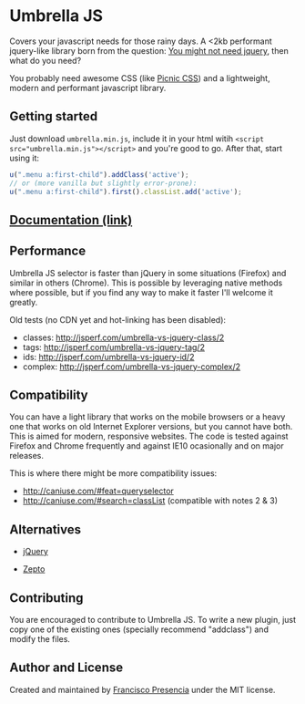 # Umbrella JS

Covers your javascript needs for those rainy days. A <2kb performant jquery-like library born from the question: [You might not need jquery](http://youmightnotneedjquery.com/), then what do you need?

You probably need awesome CSS (like [Picnic CSS](http://picnicss.com/)) and a lightweight, modern and performant javascript library.



## Getting started

Just download `umbrella.min.js`, include it in your html witih `<script src="umbrella.min.js"></script>` and you're good to go. After that, start using it:

```js
u(".menu a:first-child").addClass('active');
// or (more vanilla but slightly error-prone):
u(".menu a:first-child").first().classList.add('active');
```


## [Documentation (link)](documentation.md)


## Performance


Umbrella JS selector is faster than jQuery in some situations (Firefox) and similar in others (Chrome). This is possible by leveraging native methods where possible, but if you find any way to make it faster I'll welcome it greatly.

Old tests (no CDN yet and hot-linking has been disabled): 
  
- classes: http://jsperf.com/umbrella-vs-jquery-class/2
- tags: http://jsperf.com/umbrella-vs-jquery-tag/2
- ids: http://jsperf.com/umbrella-vs-jquery-id/2
- complex: http://jsperf.com/umbrella-vs-jquery-complex/2

## Compatibility

You can have a light library that works on the mobile browsers or a heavy one that works on old Internet Explorer versions, but you cannot have both. This is aimed for modern, responsive websites. The code is tested against Firefox and Chrome frequently and against IE10 ocasionally and on major releases.

This is where there might be more compatibility issues:
- http://caniuse.com/#feat=queryselector
- http://caniuse.com/#search=classList (compatible with notes 2 & 3)


## Alternatives

- [jQuery](https://jquery.com/)

- [Zepto](http://zeptojs.com/) 


## Contributing

You are encouraged to contribute to Umbrella JS. To write a new plugin, just copy one of the existing ones (specially recommend "addclass") and modify the files.


## Author and License

Created and maintained by [Francisco Presencia](https://github.com/FranciscoP) under the MIT license.